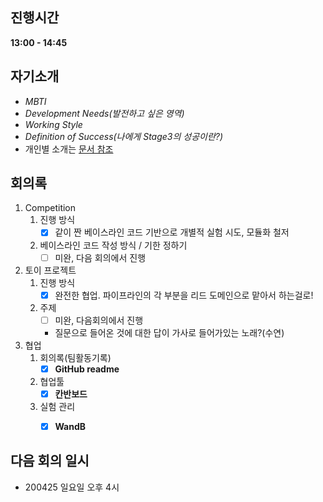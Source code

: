 
## 진행시간

**13:00 - 14:45**

## 자기소개

* _MBTI_
* _Development Needs(발전하고 싶은 영역)_
* _Working Style_
* _Definition of Success(나에게 Stage3의 성공이란?)_
* 개인별 소개는 [문서 참조](https://github.com/VumBleBot/Group-Activity/tree/main/documents/introduce)

## 회의록 

1. Competition
    1. 진행 방식
        * [x] 같이 짠 베이스라인 코드 기반으로 개별적 실험 시도, 모듈화 철저
    2. 베이스라인 코드 작성 방식 / 기한 정하기
        * [ ] 미완, 다음 회의에서 진행
2. 토이 프로젝트
    1. 진행 방식 
        * [x] 완전한 협업. 파이프라인의 각 부분을 리드 도메인으로 맡아서 하는걸로!
    2. 주제
        * [ ] 미완, 다음회의에서 진행
        * 질문으로 들어온 것에 대한 답이 가사로 들어가있는 노래?(수연)
3. 협업
    1. 회의록(팀활동기록)
        * [x] **GitHub readme**
    2. 협업툴
        * [x] **칸반보드**
    3. 실험 관리
        * [x] **WandB**


## 다음 회의 일시
* 200425 일요일 오후 4시